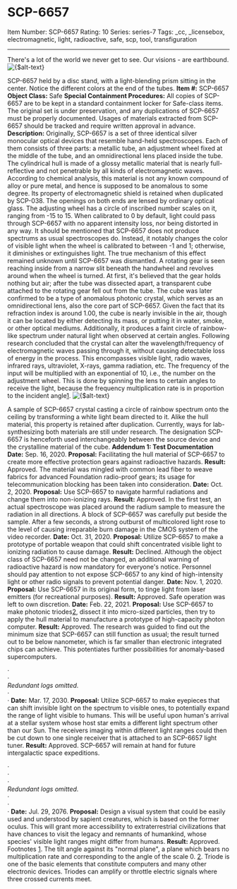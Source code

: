 # SCP-6657
Item Number: SCP-6657
Rating: 10
Series: series-7
Tags: _cc, _licensebox, electromagnetic, light, radioactive, safe, scp, tool, transfiguration

---

There's a lot of the world we never get to see. Our visions - are earthbound.
![{$alt-text}](https://scp-sandbox-3.wikidot.com/local--files/asteroid/spectroscopes.jpg)  

SCP-6657 held by a disc stand, with a light-blending prism sitting in the center. Notice the different colors at the end of the tubes.
**Item #:** SCP-6657
**Object Class:** Safe
**Special Containment Procedures:** All copies of SCP-6657 are to be kept in a standard containment locker for Safe-class items. The original set is under preservation, and any duplications of SCP-6657 must be properly documented. Usages of materials extracted from SCP-6657 should be tracked and require written approval in advance.
**Description:** Originally, SCP-6657 is a set of three identical silver monocular optical devices that resemble hand-held spectroscopes. Each of them consists of three parts: a metallic tube, an adjustment wheel fixed at the middle of the tube, and an omnidirectional lens placed inside the tube.
The cylindrical hull is made of a glossy metallic material that is nearly full-reflective and not penetrable by all kinds of electromagnetic waves. According to chemical analysis, this material is not any known compound of alloy or pure metal, and hence is supposed to be anomalous to some degree. Its property of electromagnetic shield is retained when duplicated by SCP-038. The openings on both ends are lensed by ordinary optical glass.
The adjusting wheel has a circle of inscribed number scales on it, ranging from -15 to 15. When calibrated to 0 by default, light could pass through SCP-6657 with no apparent intensity loss, nor being distorted in any way. It should be mentioned that SCP-6657 does not produce spectrums as usual spectroscopes do. Instead, it notably changes the color of visible light when the wheel is calibrated to between -1 and 1; otherwise, it diminishes or extinguishes light.
The true mechanism of this effect remained unknown until SCP-6657 was dismantled. A rotating gear is seen reaching inside from a narrow slit beneath the handwheel and revolves around when the wheel is turned. At first, it's believed that the gear holds nothing but air; after the tube was dissected apart, a transparent cube attached to the rotating gear fell out from the tube. The cube was later confirmed to be a type of anomalous photonic crystal, which serves as an omnidirectional lens, also the core part of SCP-6657.
Given the fact that its refraction index is around 1.00, the cube is nearly invisible in the air, though it can be located by either detecting its mass, or putting it in water, smoke, or other optical mediums. Additionally, it produces a faint circle of rainbow-like spectrum under natural light when observed at certain angles.
Following research concluded that the crystal can alter the wavelength/frequency of electromagnetic waves passing through it, without causing detectable loss of energy in the process. This encompasses visible light, radio waves, infrared rays, ultraviolet, X-rays, gamma radiation, etc. The frequency of the input will be multiplied with an exponential of 10, i.e., the number on the adjustment wheel. This is done by spinning the lens to certain angles to receive the light, because the frequency multiplication rate is in proportion to the incident angle[1](javascript:;).
![{$alt-text}](https://scp-sandbox-3.wikidot.com/local--files/asteroid/spectrum.jpg)  

A sample of SCP-6657 crystal casting a circle of rainbow spectrum onto the ceiling by transforming a white light beam directed to it.
Alike the hull material, this property is retained after duplication. Currently, ways for lab-synthesizing both materials are still under research. The designation SCP-6657 is henceforth used interchangeably between the source device and the crystalline material of the cube.
**Addendum 1: Test Documentation**
**Date:** Sep. 16, 2020.
**Proposal:** Facilitating the hull material of SCP-6657 to create more effective protection gears against radioactive hazards.
**Result:** Approved. The material was mingled with common lead fiber to weave fabrics for advanced Foundation radio-proof gears; its usage for telecommunication blocking has been taken into consideration.
**Date:** Oct. 2, 2020.
**Proposal:** Use SCP-6657 to navigate harmful radiations and change them into non-ionizing rays.
**Result:** Approved. In the first test, an actual spectroscope was placed around the radium sample to measure the radiation in all directions. A block of SCP-6657 was carefully put beside the sample. After a few seconds, a strong outburst of multicolored light rose to the level of causing irreparable burn damage in the CMOS system of the video recorder.
**Date:** Oct. 31, 2020.
**Proposal:** Utilize SCP-6657 to make a prototype of portable weapon that could shift concentrated visible light to ionizing radiation to cause damage.
**Result:** Declined. Although the object class of SCP-6657 need not be changed, an additional warning of radioactive hazard is now mandatory for everyone's notice. Personnel should pay attention to not expose SCP-6657 to any kind of high-intensity light or other radio signals to prevent potential danger.
**Date:** Nov. 1, 2020.
**Proposal:** Use SCP-6657 in its original form, to tinge light from laser emitters (for recreational purposes).
**Result:** Approved. Safe operation was left to own discretion.
**Date:** Feb. 22, 2021.
**Proposal:** Use SCP-6657 to make photonic triodes[2](javascript:;), dissect it into micro-sized particles, then try to apply the hull material to manufacture a prototype of high-capacity photon computer.
**Result:** Approved. The research was guided to find out the minimum size that SCP-6657 can still function as usual; the result turned out to be below nanometer, which is far smaller than electronic integrated chips can achieve. This potentiates further possibilities for anomaly-based supercomputers.
  

·  
·  
_Redundant logs omitted._  
·  
·
**Date:** Mar. 17, 2030.
**Proposal:** Utilize SCP-6657 to make eyepieces that can shift invisible light on the spectrum to visible ones, to potentially expand the range of light visible to humans. This will be useful upon human's arrival at a stellar system whose host star emits a different light spectrum other than our Sun. The receivers imaging within different light ranges could then be cut down to one single receiver that is attached to an SCP-6657 light tuner.
**Result:** Approved. SCP-6657 will remain at hand for future intergalactic space expeditions.
  

·  
·  
·  
_Redundant logs omitted._  
·  
·  
·
**Date:** Jul. 29, 2076.
**Proposal:** Design a visual system that could be easily used and understood by sapient creatures, which is based on the former oculus. This will grant more accessibility to extraterrestrial civilizations that have chances to visit the legacy and remnants of humankind, whose species' visible light ranges might differ from humans.
**Result:** Approved.
Footnotes
[1](javascript:;). The tilt angle against its "normal plane", a plane which bears no multiplication rate and corresponding to the angle of the scale 0.
[2](javascript:;). Triode is one of the basic elements that constitute computers and many other electronic devices. Triodes can amplify or throttle electric signals where three crossed currents meet.